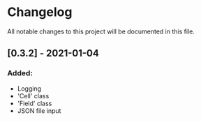 # Changelog
All notable changes to this project will be documented in this file.


## [0.3.2] - 2021-01-04
### Added:
- Logging
- 'Cell' class
- 'Field' class
- JSON file input
